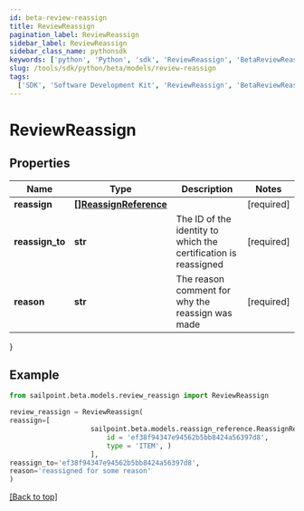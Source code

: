 ```yaml
---
id: beta-review-reassign
title: ReviewReassign
pagination_label: ReviewReassign
sidebar_label: ReviewReassign
sidebar_class_name: pythonsdk
keywords: ['python', 'Python', 'sdk', 'ReviewReassign', 'BetaReviewReassign']
slug: /tools/sdk/python/beta/models/review-reassign
tags:
  ['SDK', 'Software Development Kit', 'ReviewReassign', 'BetaReviewReassign']
---
```


# ReviewReassign

## Properties

| Name | Type | Description | Notes |
| --- | --- | --- | --- |
| **reassign** | [**[]ReassignReference**](reassign-reference) |  | [required] |
| **reassign_to** | **str** | The ID of the identity to which the certification is reassigned | [required] |
| **reason** | **str** | The reason comment for why the reassign was made | [required] |

}

## Example

```python
from sailpoint.beta.models.review_reassign import ReviewReassign

review_reassign = ReviewReassign(
reassign=[
                    sailpoint.beta.models.reassign_reference.ReassignReference(
                        id = 'ef38f94347e94562b5bb8424a56397d8',
                        type = 'ITEM', )
                    ],
reassign_to='ef38f94347e94562b5bb8424a56397d8',
reason='reassigned for some reason'
)

```

[[Back to top]](#)
